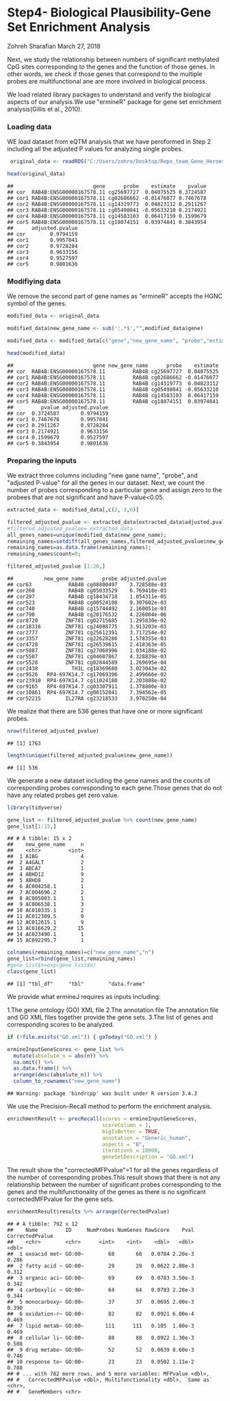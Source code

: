 Step4- Biological Plausibility-Gene Set Enrichment Analysis
================
Zohreh Sharafian
March 27, 2018

Next, we study the relationship between numbers of significant methylated CpG sites corresponding to the genes and the function of those genes. In other words, we check if those genes that correspond to the multiple probes are multifunctional ane are more involved in biological process.

We load related library packages to understand and verify the biological aspects of our analysis.We use "ermineR" package for gene set enrichment analysis(Gillis et al., 2010).

### Loading data

WE load dataset from eQTM analysis that we have peroformed in Step 2 including all the adjusted P values for analyzing single probes.

``` r
 original_data <- readRDS("C:/Users/zohre/Desktop/Repo_team_Gene_Heroes/Data/cor_test_results_PCA_lapply_V4.rds")

head(original_data)
```

    ##                          gene      probe    estimate    pvalue
    ## cor  RAB4B:ENSG00000167578.11 cg25697727  0.04075525 0.3724587
    ## cor1 RAB4B:ENSG00000167578.11 cg02686662 -0.01476077 0.7467678
    ## cor2 RAB4B:ENSG00000167578.11 cg14319773  0.04823112 0.2911267
    ## cor3 RAB4B:ENSG00000167578.11 cg05498041 -0.05633210 0.2174921
    ## cor4 RAB4B:ENSG00000167578.11 cg14583103  0.06417159 0.1599679
    ## cor5 RAB4B:ENSG00000167578.11 cg18074151  0.03974841 0.3843954
    ##      adjusted.pvalue
    ## cor        0.9794159
    ## cor1       0.9957041
    ## cor2       0.9728284
    ## cor3       0.9633156
    ## cor4       0.9527597
    ## cor5       0.9801636

### Modifiying data

We remove the second part of gene names as "ermineR" accepts the HGNC symbol of the genes.

``` r
modified_data <- original_data

modified_data$new_gene_name <- sub(':.*$',"",modified_data$gene)

modified_data <- modified_data[c("gene","new_gene_name", "probe","estimate", "pvalue", "adjusted.pvalue")]

head(modified_data)
```

    ##                          gene new_gene_name      probe    estimate
    ## cor  RAB4B:ENSG00000167578.11         RAB4B cg25697727  0.04075525
    ## cor1 RAB4B:ENSG00000167578.11         RAB4B cg02686662 -0.01476077
    ## cor2 RAB4B:ENSG00000167578.11         RAB4B cg14319773  0.04823112
    ## cor3 RAB4B:ENSG00000167578.11         RAB4B cg05498041 -0.05633210
    ## cor4 RAB4B:ENSG00000167578.11         RAB4B cg14583103  0.06417159
    ## cor5 RAB4B:ENSG00000167578.11         RAB4B cg18074151  0.03974841
    ##         pvalue adjusted.pvalue
    ## cor  0.3724587       0.9794159
    ## cor1 0.7467678       0.9957041
    ## cor2 0.2911267       0.9728284
    ## cor3 0.2174921       0.9633156
    ## cor4 0.1599679       0.9527597
    ## cor5 0.3843954       0.9801636

### Preparing the inputs

We extract three columns including "new gane name", "probe", and "adjusted P-value" for all the genes in our dataset. Next, we count the number of probes corresponding to a particular gene and assign zero to the probees that are not significant and have P-value&lt;0.05.

``` r
extracted_data <- modified_data[,c(2, 3,6)]

filtered_adjusted_pvalue <- extracted_data[extracted_data$adjusted.pvalue<0.05,]
#filtered_adjusted_pvalue= extracted_data
all_genes_names=unique(modified_data$new_gene_name);
remaining_names=setdiff(all_genes_names,filtered_adjusted_pvalue$new_gene_name)
remaining_names=as.data.frame(remaining_names);
remaining_names$count=0;

filtered_adjusted_pvalue [1:20,]
```

    ##          new_gene_name      probe adjusted.pvalue
    ## cor63            RAB4B cg08800497    3.728588e-03
    ## cor260           RAB4B cg05033529    6.769418e-03
    ## cor297           RAB4B cg18434718    1.054311e-05
    ## cor523           RAB4B cg00524108    9.307602e-03
    ## cor740           RAB4B cg15744492    2.160051e-03
    ## cor790           RAB4B cg20176532    4.226004e-06
    ## cor8720         ZNF781 cg02715685    1.295830e-02
    ## cor18316        ZNF781 cg24088775    3.913203e-03
    ## cor2777         ZNF781 cg25612391    3.717254e-02
    ## cor3357         ZNF781 cg22628286    1.578355e-03
    ## cor4728         ZNF781 cg26539615    2.418363e-05
    ## cor5087         ZNF781 cg27068996    1.034188e-02
    ## cor5507         ZNF781 cg04607867    4.328839e-03
    ## cor5528         ZNF781 cg02844589    1.269695e-04
    ## cor2438           TH1L cg18369680    3.023043e-02
    ## cor9526   RP4-697K14.7 cg17069396    2.499666e-02
    ## cor23910  RP4-697K14.7 cg11024180    2.203888e-02
    ## cor9165   RP4-697K14.7 cg03307911    1.378800e-03
    ## cor10861  RP4-697K14.7 cg00152041    7.394562e-05
    ## cor52215        IL27RA cg23218533    3.970250e-04

We realize that there are 536 genes that have one or more significant probes.

``` r
nrow(filtered_adjusted_pvalue)
```

    ## [1] 1763

``` r
length(unique(filtered_adjusted_pvalue$new_gene_name))
```

    ## [1] 536

We generate a new dataset including the gene names and the counts of corresponding probes corresponding to each gene.Those genes that do not have any related probes get zero value.

``` r
library(tidyverse)

gene_list <- filtered_adjusted_pvalue %>% count(new_gene_name)
gene_list[1:15,]
```

    ## # A tibble: 15 x 2
    ##    new_gene_name     n
    ##    <chr>         <int>
    ##  1 A1BG              4
    ##  2 A4GALT            2
    ##  3 ABCA7             1
    ##  4 ABHD12            9
    ##  5 ABHD8             2
    ##  6 AC004258.1        1
    ##  7 AC004696.2        2
    ##  8 AC005003.1        1
    ##  9 AC006538.1        3
    ## 10 AC010335.1        2
    ## 11 AC012309.5        9
    ## 12 AC012615.1        9
    ## 13 AC016629.2       15
    ## 14 AC023490.1        1
    ## 15 AC092295.7        1

``` r
colnames(remaining_names)=c("new_gene_name","n")
gene_list=rbind(gene_list,remaining_names)
#gene_list$n=exp(gene_list$n)
class(gene_list)
```

    ## [1] "tbl_df"     "tbl"        "data.frame"

We provide what ermineJ requires as inputs including:

1.The gene ontology (GO) XML file 2.The annotation file The annotation file and GO XML files together provide the gene sets. 3.The list of genes and corresponding scores to be analyzed.

``` r
if (!file.exists("GO.xml")) { goToday("GO.xml") }

ermineInputGeneScores <- gene_list %>% 
  mutate(absolute_n = abs(n)) %>% 
  na.omit() %>% 
  as.data.frame() %>% 
  arrange(desc(absolute_n)) %>% 
  column_to_rownames("new_gene_name")
```

    ## Warning: package 'bindrcpp' was built under R version 3.4.3

We use the Precision-Recall method to perform the enrichment analysis.

``` r
enrichmentResult <- precRecall(scores = ermineInputGeneScores, 
                               scoreColumn = 1, 
                               bigIsBetter = TRUE, 
                               annotation = "Generic_human", 
                               aspects = "B", 
                               iterations = 10000, 
                               geneSetDescription = "GO.xml") 
```

The result show the "correctedMFPvalue"=1 for all the genes regardless of the number of corresponding probes.This result shows that there is not any relationship between the number of significant probes corresponding to the genes and the multifunctionality of the genes as there is no significant correctedMFPvalue for the gene sets.

``` r
enrichmentResult$results %>% arrange(CorrectedPvalue) 
```

    ## # A tibble: 792 x 12
    ##    Name         ID     NumProbes NumGenes RawScore    Pval CorrectedPvalue
    ##    <chr>        <chr>      <int>    <int>    <dbl>   <dbl>           <dbl>
    ##  1 oxoacid met~ GO:00~        68       68   0.0784 2.20e-3           0.286
    ##  2 fatty acid ~ GO:00~        29       29   0.0622 2.80e-3           0.312
    ##  3 organic aci~ GO:00~        69       69   0.0783 3.50e-3           0.342
    ##  4 carboxylic ~ GO:00~        64       64   0.0783 2.20e-3           0.344
    ##  5 monocarboxy~ GO:00~        37       37   0.0695 2.00e-3           0.390
    ##  6 oxidation-r~ GO:00~        82       82   0.0921 6.00e-4           0.469
    ##  7 lipid metab~ GO:00~       111      111   0.105  1.80e-3           0.469
    ##  8 cellular li~ GO:00~        88       88   0.0922 1.30e-3           0.508
    ##  9 drug metabo~ GO:00~        52       52   0.0639 8.60e-3           0.746
    ## 10 response to~ GO:00~        23       23   0.0502 1.11e-2           0.788
    ## # ... with 782 more rows, and 5 more variables: MFPvalue <dbl>,
    ## #   CorrectedMFPvalue <dbl>, Multifunctionality <dbl>, `Same as` <chr>,
    ## #   GeneMembers <chr>
